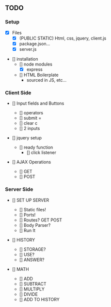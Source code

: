 ## TODO

### Setup
- [x] Files
    - [x] (PUBLIC STATIC) Html, css, jquery, client.js
    - [x] package.json...
    - [x] server.js
- [] installation
    - [] node modules
        - [x] express
    - [] HTML Boilerplate
        - sourced in JS, etc...


### Client Side
- [] Input fields and Buttons
    - [] operators
    - [] submit =
    - [] clear c
    - [] 2 inputs

- [] jquery setup
    - [] ready function
        - [] click listener

- [] AJAX Operations
    - [] GET
    - [] POST


### Server Side
- [] SET UP SERVER
    - [] Static files!
    - [] Ports!
    - [] Routes? GET POST
    - [] Body Parser?
    - [] Run It

- [] HISTORY
    - [] STORAGE?
    - [] USE?
    - [] ANSWER?

- [] MATH
    - [] ADD
    - [] SUBTRACT
    - [] MULTIPLY
    - [] DIVIDE
    - [] ADD TO HISTORY